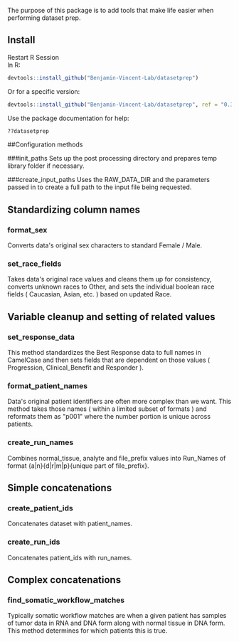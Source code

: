 The purpose of this package is to add tools that make life easier when performing dataset prep.  

## Install
Restart R Session  
In R:
``` r
devtools::install_github("Benjamin-Vincent-Lab/datasetprep")
```

Or for a specific version:
``` r
devtools::install_github("Benjamin-Vincent-Lab/datasetprep", ref = "0.3.2")
```

Use the package documentation for help:
``` r
??datasetprep
```

##Configuration methods

###init_paths
Sets up the post processing directory and prepares temp library folder if necessary.

###create_input_paths
Uses the RAW_DATA_DIR and the parameters passed in to create a full path to the input file being requested.

## Standardizing column names

### format_sex
Converts data's original sex characters to standard Female / Male.

### set_race_fields
Takes data's original race values and cleans them up for consistency, converts unknown races to Other, and sets the individual boolean race fields ( Caucasian, Asian, etc. ) based on updated Race.

## Variable cleanup and setting of related values
### set_response_data
This method standardizes the Best Response data to full names in CamelCase and then sets fields that are dependent on those values ( Progression, Clinical_Benefit and Responder ).

### format_patient_names
Data's original patient identifiers are often more complex than we want. This method takes those names ( within a limited subset of formats ) and reformats them as "p001" where the number portion is unique across patients.

### create_run_names  
Combines normal_tissue, analyte and file_prefix values into Run_Names of format {a|n}{d|r|m|p}{unique part of file_prefix}.

## Simple concatenations

### create_patient_ids  
Concatenates dataset with patient_names. 

### create_run_ids
Concatenates patient_ids with run_names.

## Complex concatenations

### find_somatic_workflow_matches
Typically somatic workflow matches are when a given patient has samples of tumor data in RNA and DNA form along with normal tissue in DNA form. This method determines for which patients this is true.


